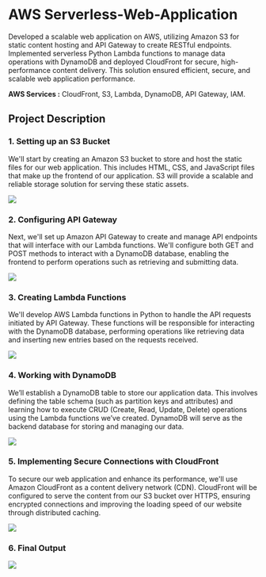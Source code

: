 # AWS Serverless-Web-Application

Developed a scalable web application on AWS, utilizing Amazon S3 for static content hosting and API Gateway to create RESTful endpoints. Implemented serverless Python Lambda functions to manage data operations with DynamoDB and deployed CloudFront for secure, high-performance content delivery. This solution ensured efficient, secure, and scalable web application performance.

**AWS Services :** CloudFront, S3, Lambda, DynamoDB, API Gateway, IAM.

## Project Description

### 1. Setting up an S3 Bucket
We'll start by creating an Amazon S3 bucket to store and host the static files for our web application. This includes HTML, CSS, and JavaScript files that make up the frontend of our application. S3 will provide a scalable and reliable storage solution for serving these static assets.

<img src="https://github.com/user-attachments/assets/d4fe8598-76c3-4491-a8ee-c48b3e03ac54">

### 2. Configuring API Gateway
Next, we'll set up Amazon API Gateway to create and manage API endpoints that will interface with our Lambda functions. We'll configure both GET and POST methods to interact with a DynamoDB database, enabling the frontend to perform operations such as retrieving and submitting data.

<img src="https://github.com/user-attachments/assets/8f0a2ce1-2300-4ce0-9893-59a5146f3503">

### 3. Creating Lambda Functions
We'll develop AWS Lambda functions in Python to handle the API requests initiated by API Gateway. These functions will be responsible for interacting with the DynamoDB database, performing operations like retrieving data and inserting new entries based on the requests received.

<img src="https://github.com/user-attachments/assets/1fb0f5fd-40e8-4a01-a3ad-6b857fd14846">

### 4. Working with DynamoDB 
We’ll establish a DynamoDB table to store our application data. This involves defining the table schema (such as partition keys and attributes) and learning how to execute CRUD (Create, Read, Update, Delete) operations using the Lambda functions we’ve created. DynamoDB will serve as the backend database for storing and managing our data.

<img src="https://github.com/user-attachments/assets/4733e336-abe2-47fd-9c0e-1b69e7f14a19">


### 5. Implementing Secure Connections with CloudFront 
To secure our web application and enhance its performance, we'll use Amazon CloudFront as a content delivery network (CDN). CloudFront will be configured to serve the content from our S3 bucket over HTTPS, ensuring encrypted connections and improving the loading speed of our website through distributed caching.

<img src="https://github.com/user-attachments/assets/2ffaaa6d-8306-4327-8280-f737abf67113">

### 6. Final Output
<img src="https://github.com/user-attachments/assets/7e7efd64-790b-45e9-afa5-4cd8504a3022">
